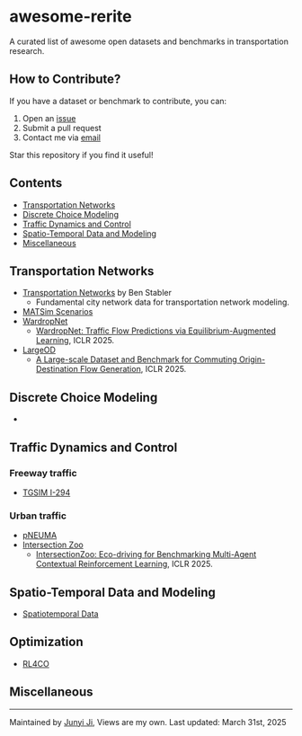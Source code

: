 # awesome-rerite
A curated list of awesome open datasets and benchmarks in transportation research.

## How to Contribute?
If you have a dataset or benchmark to contribute, you can:
1. Open an [issue](https://github.com/RRinTransportation/awesome-rerite/issues)
2. Submit a pull request  
3. Contact me via [email](junyi.ji@vanderbilt.edu)

Star this repository if you find it useful!
## Contents

- [Transportation Networks](#transportation-networks)
- [Discrete Choice Modeling](#discrete-choice-modeling)
- [Traffic Dynamics and Control](#traffic-dynamics-and-control)
- [Spatio-Temporal Data and Modeling](#spatio-temporal-data-and-modeling)
- [Miscellaneous](#miscellaneous)


## Transportation Networks
- [Transportation Networks](https://github.com/bstabler/TransportationNetworks) by Ben Stabler
    - Fundamental city network data for transportation network modeling.
- [MATSim Scenarios](https://github.com/matsim-scenarios)
- [WardropNet](https://github.com/tumBAIS/ML-CO-pipeline-TrafficPrediction)
    - [WardropNet: Traffic Flow Predictions via Equilibrium-Augmented Learning](https://openreview.net/forum?id=7FHSPd3SRE), ICLR 2025.
- [LargeOD](https://github.com/tsinghua-fib-lab/CommutingODGen-Dataset)
    - [A Large-scale Dataset and Benchmark for Commuting Origin-Destination Flow Generation](https://openreview.net/forum?id=WeJEidTzff), ICLR 2025.

## Discrete Choice Modeling
- 

## Traffic Dynamics and Control
### Freeway traffic
- [TGSIM I-294](https://data.transportation.gov/Automobiles/Third-Generation-Simulation-Data-TGSIM-I-294-L1-Tr/7zjf-a4zf/about_data)

### Urban traffic
- [pNEUMA](https://open-traffic.epfl.ch/)
- [Intersection Zoo](https://github.com/mit-wu-lab/IntersectionZoo)
    - [IntersectionZoo: Eco-driving for Benchmarking Multi-Agent Contextual Reinforcement Learning](https://openreview.net/forum?id=XoulHHQGFi), ICLR 2025.

## Spatio-Temporal Data and Modeling
- [Spatiotemporal Data](https://spatiotemporal-data.github.io/)


## Optimization
- [RL4CO](https://rl4co.readthedocs.io/en/latest/docs/content/intro/environments/)
## Miscellaneous

---
Maintained by [Junyi Ji](https://www.jijunyi.com/), Views are my own.
Last updated: March 31st, 2025
